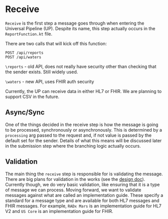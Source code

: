 # Receive
`Receive` is the first step a message goes through when entering the Universal Pipeline (UP). Despite its name, this step
actually occurs in the `ReportFunction.kt` file. 

There are two calls that will kick off this function:
```
POST /api/reports
POST /api/waters
```

`\reports` - old API, does not really have security other than checking that the sender exists. 
Still widely used.

`\waters` - new API, uses FHIR auth security

Currently, the UP can receive data in either HL7 or FHIR. We are planning to support CSV in the future.

## Async/Sync
One of the things decided in the receive step is how the message is going to be processed, synchronously or 
asynchronously. This is determined by a `processing` arg passed to the request and, if not value is passed by the 
default set for the sender. Details of what this means will be discussed later in the submission step where the 
branching logic actually occurs.  

## Validation
The main thing the `receive` step is responsible for is validating the message.
There are big plans for validation in the works (see the [design doc](../design/design/validation/design.md)). Currently 
though, we do very basic validation, like ensuring that it is a type of message we can process. Moving forward, we 
want to validate messages against what are called an implementation guide. These specify a standard for a message type and 
are available for both HL7 messages and FHIR messages. For example, `RADx Mars` is an implementation guide for HL7 V2 and 
`US Core` is an implementation guide for FHIR.


